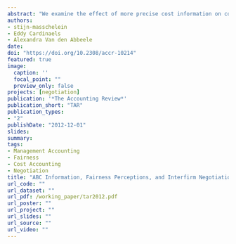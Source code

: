 ```yaml
---
abstract: "We examine the effect of more precise cost information on contract renegotiations between supply-chain parties. Specifically, we experimentally investigate the benefits of activity-based costing (ABC) information to address common supply-chain inefficiencies that are caused by the buyer or the seller, but have the same underlying costs. Results suggest that the impact of more precise cost information depends crucially on the cause of the inefficiency that parties need to address during the negotiation. ABC information increases the total joint profit in the supply chain. However, ABC information increases the seller's perceptions of the fairness of the buyer's arguments for contract changes only when the buyer causes the inefficiency but not when the seller causes the inefficiency. The combined effect of ABC information on joint profit and fairness perceptions thus increases the buyer's profit only when buyer causes the inefficiency but not when the seller causes the inefficiency.Data Availability: Data are available from the first author upon request."
authors:
- stijn-masschelein 
- Eddy Cardinaels
- Alexandra Van den Abbeele 
date: 
doi: "https://doi.org/10.2308/accr-10214"
featured: true 
image:
  caption: ''
  focal_point: ""
  preview_only: false
projects: [negotiation]
publication: '*The Accounting Review*'
publication_short: "TAR"
publication_types:
- "2"
publishDate: "2012-12-01"
slides: 
summary: 
tags:
- Management Accounting 
- Fairness 
- Cost Accounting
- Negotiation
title: "ABC Information, Fairness Perceptions, and Interfirm Negotiations"
url_code: "" 
url_dataset: ""
url_pdf: /working_paper/tar2012.pdf 
url_poster: ""
url_project: ""
url_slides: ""
url_source: ""
url_video: ""
---
```

